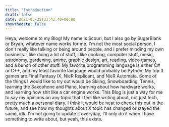 ```yaml
---
title: "Introduction"
draft: false
date: 2021-05-25T23:43:40+00:00
showthedate: false
---
```

Heya, welcome to my Blog! My name is Scouri, but I also go by SugarBlank or Bryan, whatever name works for me. I'm not the most social person, I don't really like talking or being around people, and I prefer minding my own business. I like doing a lot of stuff, I like cooking, computer stuff, music, astronomy, gardening, anime, graphic design, art, reading, video games, and a bunch of other stuff. My favorite programming language is either C# or C++, and my least favorite language would probably be Python. My top 3 games are Final Fantasy IX, NieR Replicant, and NieR Automata. Some of the things I would like to try out would be Skiing, Snowboarding, Tennis, learning the Saxophone and Piano, learning about how hardware works, and learning how shit like a car engine works. This Blog is just a way for me to say my opinions on any topic that I feel like writing about, not just tech, pretty much a personal diary. I think it would be neat to check this out in the future, and see how my thoughts about X topic has changed or stayed the same, idk. I'm not going to update it everyday, I'll only do it when I have something to write about, but yeah, this exists.
